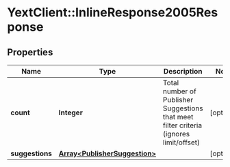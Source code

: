 # YextClient::InlineResponse2005Response

## Properties
Name | Type | Description | Notes
------------ | ------------- | ------------- | -------------
**count** | **Integer** | Total number of Publisher Suggestions that meet filter criteria (ignores limit/offset) | [optional] 
**suggestions** | [**Array&lt;PublisherSuggestion&gt;**](PublisherSuggestion.md) |  | [optional] 


